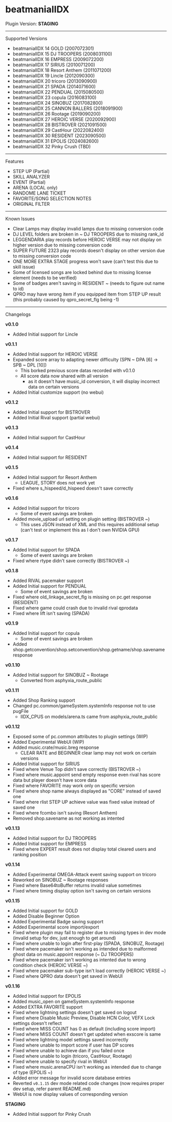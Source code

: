 # beatmaniaIIDX

Plugin Version: **STAGING**

---

Supported Versions
  - beatmaniaIIDX 14 GOLD (2007072301)
  - beatmaniaIIDX 15 DJ TROOPERS (2008031100)
  - beatmaniaIIDX 16 EMPRESS (2009072200)
  - beatmaniaIIDX 17 SIRIUS (2010071200)
  - beatmaniaIIDX 18 Resort Anthem (2011071200)
  - beatmaniaIIDX 19 Lincle (2012090300)
  - beatmaniaIIDX 20 tricoro (2013090900)
  - beatmaniaIIDX 21 SPADA (2014071600)
  - beatmaniaIIDX 22 PENDUAL (2015080500)
  - beatmaniaIIDX 23 copula (2016083100)
  - beatmaniaIIDX 24 SINOBUZ (2017082800)
  - beatmaniaIIDX 25 CANNON BALLERS (2018091900)
  - beatmaniaIIDX 26 Rootage (2019090200)
  - beatmaniaIIDX 27 HEROIC VERSE (2020092900)
  - beatmaniaIIDX 28 BISTROVER (2021091500)
  - beatmaniaIIDX 29 CastHour (2022082400)
  - beatmaniaIIDX 30 RESIDENT (2023090500)
  - beatmaniaIIDX 31 EPOLIS (2024082600)
  - beatmaniaIIDX 32 Pinky Crush (TBD)

---

Features
  - STEP UP (Partial)
  - SKILL ANALYZER
  - EVENT (Partial)
  - ARENA (LOCAL only)
  - RANDOME LANE TICKET
  - FAVORITE/SONG SELECTION NOTES
  - ORIGINAL FILTER

---

Known Issues
  - Clear Lamps may display invalid lamps due to missing conversion code
  - DJ LEVEL folders are broken in ~ DJ TROOPERS due to missing rank\_id
  - LEGGENDARIA play records before HEROIC VERSE may not display on higher version due to missing conversion code
  - SUPER FUTURE 2323 play records doesn't display on other version due to missing conversion code
  - ONE MORE EXTRA STAGE progress won't save (can't test this due to skill issue)
  - Some of licensed songs are locked behind due to missing license element (needs to be verified)
  - Some of badges aren't saving in RESIDENT ~ (needs to figure out name to id)
  - QPRO may have wrong item if you equipped item from STEP UP result (this probably caused by qpro\_secret\_flg being -1)

---

Changelogs

**v0.1.0**
  - Added Initial support for Lincle

**v0.1.1**
  - Added Initial support for HEROIC VERSE
  - Expanded score array to adapting newer difficulty (SPN ~ DPA [6] -> SPB ~ DPL [10])
    - This borked previous score datas recorded with v0.1.0
    - All score data now shared with all version
      - as it doesn't have music\_id conversion, it will display incorrect data on certain versions
  - Added Initial customize support (no webui)

**v0.1.2**
  - Added Initial support for BISTROVER
  - Added Initial Rival support (partial webui)

**v0.1.3**
  - Added Initial support for CastHour

**v0.1.4**
  - Added Initial support for RESIDENT

**v0.1.5**
  - Added Initial support for Resort Anthem
    -  LEAGUE, STORY does not work yet
  - Fixed where s\_hispeed/d\_hispeed doesn't save correctly
 
**v0.1.6**
  - Added Initial support for tricoro
    - Some of event savings are broken
  - Added movie\_upload url setting on plugin setting (BISTROVER ~)
    - This uses JSON instead of XML and this requires additional setup (can't test or implement this as I don't own NVIDIA GPU)

**v0.1.7**
  - Added Initial support for SPADA
    - Some of event savings are broken
  - Fixed where rtype didn't save correctly (BISTROVER ~)

**v0.1.8**
  - Added RIVAL pacemaker support
  - Added Initial support for PENDUAL
    - Some of event savings are broken
  - Fixed where old\_linkage\_secret\_flg is missing on pc.get response (RESIDENT)
  - Fixed where game could crash due to invalid rival qprodata
  - Fixed where lift isn't saving (SPADA)

**v0.1.9**
  - Added Initial support for copula
    - Some of event savings are broken
  - Added shop.getconvention/shop.setconvention/shop.getname/shop.savename response

**v0.1.10**
  - Added Initial support for SINOBUZ ~ Rootage
    - Converted from asphyxia\_route\_public

**v0.1.11**
  - Added Shop Ranking support
  - Changed pc.common/gameSystem.systemInfo response not to use pugFile
    - IIDX\_CPUS on models/arena.ts came from asphyxia\_route\_public

**v0.1.12**
  - Exposed some of pc.common attributes to plugin settings (WIP)
  - Added Experimental WebUI (WIP)
  - Added music.crate/music.breg response
    - CLEAR RATE and BEGINNER clear lamp may not work on certain versions
  - Added Initial support for SIRIUS
  - Fixed where Venue Top didn't save correctly (BISTROVER ~)
  - Fixed where music.appoint send empty response even rival has score data but player doesn't have score data
  - Fixed where FAVORITE may work only on specific version
  - Fixed where shop name always displayed as "CORE" instead of saved one
  - Fixed where rlist STEP UP achieve value was fixed value instead of saved one
  - Fixed where fcombo isn't saving (Resort Anthem)
  - Removed shop.savename as not working as intented

**v0.1.13**
  - Added Initial support for DJ TROOPERS
  - Added Initial support for EMPRESS
  - Fixed where EXPERT result does not display total cleared users and ranking position

**v0.1.14**
  - Added Experimental OMEGA-Attack event saving support on tricoro
  - Reworked on SINOBUZ ~ Rootage responses
  - Fixed where Base64toBuffer returns invalid value sometimes
  - Fixed where timing display option isn't saving on certain versions

**v0.1.15**
  - Added Initial support for GOLD
  - Added Disable Beginner Option
  - Added Experimental Badge saving support
  - Added Experimental score import/export
  - Fixed where plugin may fail to register due to missing types in dev mode (invalid setup for dev, just enough to get around)
  - Fixed where unable to login after first-play (SPADA, SINOBUZ, Rootage)
  - Fixed where pacemaker isn't working as intended due to malformed ghost data on music.appoint response (~ DJ TROOPERS)
  - Fixed where pacemaker isn't working as intented due to wrong condition check (HEROIC VERSE ~)
  - Fixed where pacemaker sub-type isn't load correctly (HEROIC VERSE ~)
  - Fixed where QPRO data doesn't get saved in WebUI

**v0.1.16**
  - Added Initial support for EPOLIS
  - Added music\_open on gameSystem.systemInfo response
  - Added EXTRA FAVORITE support
  - Fixed where lightning settings doesn't get saved on logout
  - Fixed where Disable Music Preview, Disable HCN Color, VEFX Lock settings doesn't reflect
  - Fixed where MISS COUNT has 0 as default (including score import)
  - Fixed where MISS COUNT doesn't get updated when exscore is same
  - Fixed where lightning model settings saved incorrectly
  - Fixed where unable to import score if user has DP scores
  - Fixed where unable to achieve dan if you failed once
  - Fixed where unable to login (tricoro, CastHour, Rootage)
  - Fixed where unable to specify rival in WebUI
  - Fixed where music.arenaCPU isn't working as intended due to change of type (EPOLIS ~)
  - Added error message for invalid score database entries
  - Reverted `v0.1.15` dev mode related code changes (now requires proper dev setup, refer parent README.md)
  - WebUI is now display values of corresponding version

**STAGING**
  - Added Initial support for Pinky Crush
